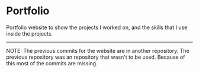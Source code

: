 # Portfolio
Portfolio website to show the projects I worked on, and the skills that I use inside the projects.

--- 
NOTE: The previous commits for the website are in another repository. The previous repository was an repository that wasn't to be used. Because of this most of the commits are missing.
